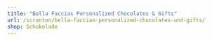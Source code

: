 ```yaml
---
title: "Bella Faccias Personalized Chocolates & Gifts"
url: /scranton/bella-faccias-personalized-chocolates-und-gifts/
shop: Schokolade
---
```

